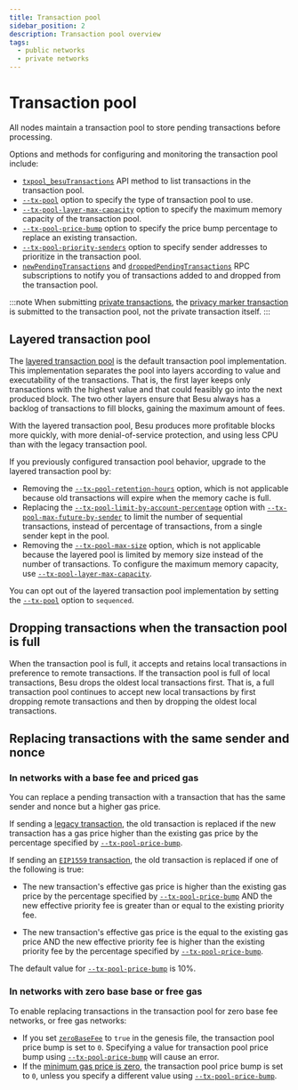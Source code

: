 ```yaml
---
title: Transaction pool
sidebar_position: 2
description: Transaction pool overview
tags:
  - public networks
  - private networks
---
```


# Transaction pool

All nodes maintain a transaction pool to store pending transactions before processing.

Options and methods for configuring and monitoring the transaction pool include:

- [`txpool_besuTransactions`](../../reference/api/index.md#txpool_besutransactions) API method to
  list transactions in the transaction pool.
- [`--tx-pool`](../../reference/cli/options.md#tx-pool) option to specify the type of transaction
  pool to use.
- [`--tx-pool-layer-max-capacity`](../../reference/cli/options.md#tx-pool-layer-max-capacity) option
  to specify the maximum memory capacity of the transaction pool.
- [`--tx-pool-price-bump`](../../reference/cli/options.md#tx-pool-price-bump) option to specify the
  price bump percentage to replace an existing transaction.
- [`--tx-pool-priority-senders`](../../reference/cli/options.md#tx-pool-priority-senders)
  option to specify sender addresses to prioritize in the transaction pool.
- [`newPendingTransactions`](../../how-to/use-besu-api/rpc-pubsub.md#pending-transactions) and
  [`droppedPendingTransactions`](../../how-to/use-besu-api/rpc-pubsub.md#dropped-transactions) RPC
  subscriptions to notify you of transactions added to and dropped from the transaction pool.

:::note
When submitting [private transactions](../../../private-networks/concepts/privacy/private-transactions/index.md#nonce-validation),
the [privacy marker transaction](../../../private-networks/concepts/privacy/private-transactions/processing.md)
is submitted to the transaction pool, not the private transaction itself.
:::

## Layered transaction pool

The [layered transaction pool](https://github.com/hyperledger/besu/pull/5290) is the default
transaction pool implementation.
This implementation separates the pool into layers according to value and executability of the transactions.
That is, the first layer keeps only transactions with the highest value and that could feasibly go
into the next produced block.
The two other layers ensure that Besu always has a backlog of transactions to fill blocks, gaining
the maximum amount of fees.

With the layered transaction pool, Besu produces more profitable blocks more quickly, with more
denial-of-service protection, and using less CPU than with the legacy transaction pool.

If you previously configured transaction pool behavior, upgrade to the layered transaction pool by:

- Removing the [`--tx-pool-retention-hours`](../../reference/cli/options.md#tx-pool-retention-hours)
  option, which is not applicable because old transactions will expire when the memory cache is full.
- Replacing the [`--tx-pool-limit-by-account-percentage`](../../reference/cli/options.md#tx-pool-limit-by-account-percentage)
  option with [`--tx-pool-max-future-by-sender`](../../reference/cli/options.md#tx-pool-max-future-by-sender)
  to limit the number of sequential transactions, instead of percentage of transactions, from a single
  sender kept in the pool.
- Removing the [`--tx-pool-max-size`](../../reference/cli/options.md#tx-pool-max-size) option,
  which is not applicable because the layered pool is limited by memory size instead of the number
  of transactions.
  To configure the maximum memory capacity, use [`--tx-pool-layer-max-capacity`](../../reference/cli/options.md#tx-pool-layer-max-capacity).

You can opt out of the layered transaction pool implementation by setting the
[`--tx-pool`](../../reference/cli/options.md#tx-pool) option to `sequenced`.

## Dropping transactions when the transaction pool is full

When the transaction pool is full, it accepts and retains local transactions in preference to remote transactions. If the transaction pool is full of local transactions, Besu drops the oldest local transactions first. That is, a full transaction pool continues to accept new local transactions by first dropping remote transactions and then by dropping the oldest local transactions.

## Replacing transactions with the same sender and nonce

### In networks with a base fee and priced gas

You can replace a pending transaction with a transaction that has the same sender and nonce but a higher gas price.

If sending a [legacy transaction](types.md#frontier-transactions), the old transaction is replaced if the new transaction has a gas price higher than the existing gas price by the percentage specified by [`--tx-pool-price-bump`](../../reference/cli/options.md#tx-pool-price-bump).

If sending an [`EIP1559` transaction](types.md#eip1559-transactions), the old transaction is replaced if one of the following is true:

- The new transaction's effective gas price is higher than the existing gas price by the percentage specified by [`--tx-pool-price-bump`](../../reference/cli/options.md#tx-pool-price-bump) AND the new effective priority fee is greater than or equal to the existing priority fee.

- The new transaction's effective gas price is the equal to the existing gas price AND the new effective priority fee is higher than the existing priority fee by the percentage specified by [`--tx-pool-price-bump`](../../reference/cli/options.md#tx-pool-price-bump).

The default value for [`--tx-pool-price-bump`](../../reference/cli/options.md#tx-pool-price-bump) is 10%.

### In networks with zero base base or free gas

To enable replacing transactions in the transaction pool for zero base fee networks,
or free gas networks:

* If you set [`zeroBaseFee`](../../reference/genesis-items.md) to `true` in the genesis file,
  the transaction pool price bump is set to `0`. Specifying a value for transaction pool price bump using [`--tx-pool-price-bump`](../../reference/cli/options.md#tx-pool-price-bump)
  will cause an error.
* If the [minimum gas price is zero](../../../private-networks/how-to/configure/free-gas.md), the transaction pool price bump is set to `0`, unless you specify a different value using [`--tx-pool-price-bump`](../../reference/cli/options.md#tx-pool-price-bump). 